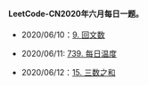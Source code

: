 #### LeetCode-CN2020年六月每日一题。

- 2020/06/10：[9. 回文数](https://leetcode-cn.com/problems/palindrome-number/)

- 2020/06/11:   [739. 每日温度](https://leetcode-cn.com/problems/daily-temperatures/)

- 2020/06/12：[15. 三数之和](https://leetcode-cn.com/problems/3sum/)

